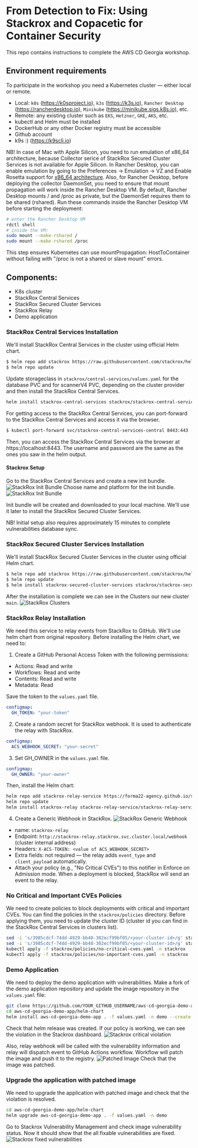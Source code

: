 # From Detection to Fix: Using Stackrox and Copacetic for Container Security
This repo contains instructions to complete the AWS CD Georgia workshop.

## Environment requirements

To participate in the workshop you need a Kubernetes cluster — either local or remote.

- Local: `k0s` (https://k0sproject.io), `k3s` (https://k3s.io), `Rancher Desktop` (https://rancherdesktop.io), `Minikube` (https://minikube.sigs.k8s.io), etc.
- Remote: any existing cluster such as `EKS`, `Hetzner`, `GKE`, `AKS`, etc.
- kubectl and Helm must be installed
- DockerHub or any other Docker registry must be accessible
- Github account
- k9s :) (https://k9scli.io)

NB! In case of Mac with Apple Silicon, you need to run emulation of x86_64 architecture, because Collector serice of StackRox Secured Cluster Services is not available for Apple Silicon.
In Rancher Desktop, you can enable emulation by going to the Preferences -> Emulation -> VZ and Enable Rosetta support for [x86_64 architecture](https://docs.rancherdesktop.io/ui/preferences/virtual-machine/emulation/). Also, for Rancher Desktop, before deploying the collector DaemonSet, you need to ensure that mount propagation will work inside the Rancher Desktop VM. By default, Rancher Desktop mounts / and /proc as private, but the DaemonSet requires them to be shared (rshared). Run these commands inside the Rancher Desktop VM before starting the deployment:
```bash
# enter the Rancher Desktop VM
rdctl shell
# inside the VM:
sudo mount --make-rshared /
sudo mount --make-rshared /proc
```
This step ensures Kubernetes can use mountPropagation: HostToContainer without failing with "/proc is not a shared or slave mount" errors.

## Components:
- K8s cluster
- StackRox Central Services
- StackRox Secured Cluster Services
- StackRox Relay
- Demo application


### StackRox Central Services Installation
We'll install StackRox Central Services in the cluster using official Helm chart.

```bash
$ helm repo add stackrox https://raw.githubusercontent.com/stackrox/helm-charts/main/opensource/
$ helm repo update
```
Update storageclass in `stackrox/central-services/values.yaml` for the database PVC and for scannerV4 PVC, depending on the cluster provider and then install the StackRox Central Services.
```bash
helm install stackrox-central-services stackrox/stackrox-central-services -f stackrox/central-services/values.yaml -n stackrox --create-namespace --version 400.8.4
```
For getting access to the StackRox Central Services, you can port-forward to the StackRox Central Services and access it via the browser.
```bash
$ kubectl port-forward svc/stackrox-central-services-central 8443:443 -n stackrox
```
Then, you can access the StackRox Central Services via the browser at https://localhost:8443. The username and password are the same as the ones you saw in the helm output.

#### Stackrox Setup
Go to the StackRox Central Services and create a new init bundle.
![StackRox Init Bundle](images/stackrox-init-bundle.png)
Choose name and platform for the init bundle.
![StackRox Init Bundle](images/stackrox-create-bundle.png)

Init bundle will be created and downloaded to your local machine. We'll use it later to install the StackRox Secured Cluster Services.

NB! Initial setup also requires approximately 15 minutes to complete vulnerabilities database sync.

### StackRox Secured Cluster Services Installation
We'll install StackRox Secured Cluster Services in the cluster using official Helm chart.

```bash
$ helm repo add stackrox https://raw.githubusercontent.com/stackrox/helm-charts/main/opensource/
$ helm repo update
$ helm install stackrox-secured-cluster-services stackrox/stackrox-secured-cluster-services -f stackrox/secured-cluster-services/values.yaml  -f stackrox/secured-cluster-services/values-init-bundle.yaml -n stackrox --version 400.8.4
```

After the installation is complete we can see in the Clusters our new cluster `main`.
![StackRox Clusters](images/stackrox-clusters.png)

### StackRox Relay Installation
We need this service to relay events from StackRox to GitHub. We'll use helm chart from original repository.
Before installing the Helm chart, we need to:
1. Create a GitHub Personal Access Token with the following permissions:
- Actions: Read and write
- Workflows: Read and write
- Contents: Read and write
- Metadata: Read

Save the token to the `values.yaml` file.
```yaml
configmap:
  GH_TOKEN: "your-token"
```
2. Create a random secret for StackRox webhook. It is used to authenticate the relay with StackRox.
```yaml
configmap:
  ACS_WEBHOOK_SECRET: "your-secret"
```
3. Set GH_OWNER in the `values.yaml` file.
```yaml
configmap:
  GH_OWNER: "your-owner"
```
Then, install the Helm chart:
```bash
helm repo add stackrox-relay-service https://forma22-agency.github.io/stackrox-relay-service
helm repo update
helm install stackrox-relay stackrox-relay-service/stackrox-relay-service -f stackrox/relay/values.yaml -n stackrox --version 0.0.12
```

4. Create a Generic Webhook in StackRox.
![StackRox Generic Webhook](images/stackrox-generic-webhook.png)
- name: `stackrox-relay`
- Endpoint: `http://stackrox-relay.stackrox.svc.cluster.local/webhook` (cluster internal address)
- Headers: `X-ACS-TOKEN: <value of ACS_WEBHOOK_SECRET>`
- Extra fields: not required — the relay adds `event_type` and `client_payload` automatically.
- Attach your policy (e.g., "No Critical CVEs") to this notifier in Enforce on Admission mode. When a deployment is blocked, StackRox will send an event to the relay.

### No Critical and Important CVEs Policies
We need to create policies to block deployments with critical and important CVEs. You can find the policies in the `stackrox/policies` directory. Before applying them, you need to update the cluster ID (cluster id you can find in the StackRox Central Services in clusters list).
```bash
sed -i 's/3985cdcf-74dd-4929-bb48-302ecf99bf05/<your-cluster-id>/g' stackrox/policies/no-critical-cves.yaml
sed -i 's/3985cdcf-74dd-4929-bb48-302ecf99bf05/<your-cluster-id>/g' stackrox/policies/no-important-cves.yaml
kubectl apply -f stackrox/policies/no-critical-cves.yaml -n stackrox
kubectl apply -f stackrox/policies/no-important-cves.yaml -n stackrox
```


### Demo Application
We need to deploy the demo application with vulnerabilities. Make a fork of the demo application repository and update the image repository in the `values.yaml` file:
```bash
git clone https://github.com/YOUR_GITHUB_USERNAME/aws-cd-georgia-demo-app.git
cd aws-cd-georgia-demo-app/helm-chart
helm install aws-cd-georgia-demo-app . -f values.yaml -n demo --create-namespace
```

Check that helm release was created.
If our policy is working, we can see the violation in the Stackrox dashboard.
![Stackrox critical violation](images/stackrox-policy-violations.png)

Also, relay webhook will be called with the vulnerability information and relay will dispatch event to GitHub Actions workflow. Workflow will patch the image and push it to the registry.
![Patched Image](images/github-patched-image.png)
Check that the image was patched.

### Upgrade the application with patched image
We need to upgrade the application with patched image and check that the violation is resolved.
```bash
cd aws-cd-georgia-demo-app/helm-chart
helm upgrade aws-cd-georgia-demo-app . -f values.yaml -n demo
```

Go to Stackrox Vulnerability Management and check image vulnerability status. Now it should show that the all fixable vulnerabilities are fixed.
![Stackrox fixed vulnerabilities](images/stackrox-image-fixed.png)
